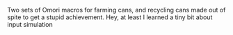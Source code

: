 Two sets of Omori macros for farming cans, and recycling cans made out of spite to get a stupid achievement.
Hey, at least I learned a tiny bit about input simulation